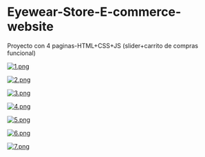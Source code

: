 # Eyewear-Store-E-commerce-website
Proyecto con 4 paginas-HTML+CSS+JS (slider+carrito de compras funcional)

[![1.png](https://i.postimg.cc/NfP5GHsB/1.png)](https://postimg.cc/XpdVQXBz)

[![2.png](https://i.postimg.cc/Xv9Jg1wY/2.png)](https://postimg.cc/McKq6DPC)

[![3.png](https://i.postimg.cc/VsjxLBDc/3.png)](https://postimg.cc/yW8QLRMf)

[![4.png](https://i.postimg.cc/ydv7fMWs/4.png)](https://postimg.cc/Q9KLCnpy)

[![5.png](https://i.postimg.cc/vZphVCZ2/5.png)](https://postimg.cc/TKJn87mn)

[![6.png](https://i.postimg.cc/nVSHqf61/6.png)](https://postimg.cc/9zT5jKX4)

[![7.png](https://i.postimg.cc/prhyzcTk/7.png)](https://postimg.cc/ctWsNmf8)



